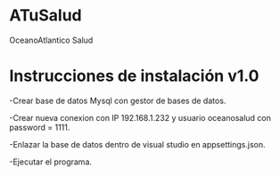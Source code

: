 # ATuSalud
OceanoAtlantico Salud

# Instrucciones de instalación v1.0

-Crear base de datos Mysql con gestor de bases de datos.

-Crear nueva conexion con IP 192.168.1.232  y usuario oceanosalud con password = 1111.

-Enlazar la base de datos dentro de visual studio en appsettings.json.

-Ejecutar el programa.


